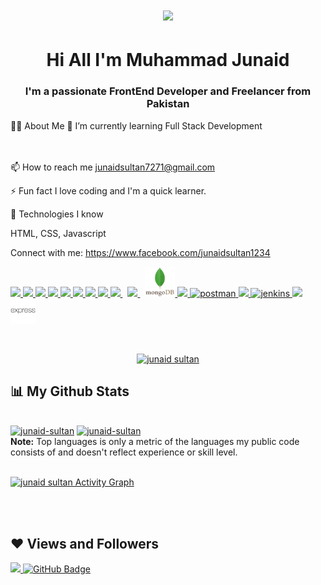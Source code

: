 <h1 align="center"><img width="60%" height="auto" src="https://github.com/junaid-sultan/junaid-sultan/blob/master/muzDev.gif" height="120px"/></h1>

<h1 align="center">Hi All I'm Muhammad Junaid</h1>

<h3 align="center">I'm a passionate FrontEnd Developer and Freelancer from Pakistan</h3>

🙋‍♂️ About Me 🌱 I’m currently learning Full Stack Development

<br /><br />
📫 How to reach me junaidsultan7271@gmail.com

⚡ Fun fact I love coding and I'm a quick learner.

🚀 Technologies I know

HTML, CSS, Javascript

Connect with me: https://www.facebook.com/junaidsultan1234

<p align="left"> 
    <a href="https://www.java.com" target="_blank"> <img src="https://img.icons8.com/color/48/000000/java-coffee-cup-logo.png"/> </a>
    <a href="https://reactjs.org/" target="_blank"> <img src="https://img.icons8.com/color/48/000000/react-native.png"/> </a>
    <a href="https://spring.io/projects/spring-boot" target="_blank"> <img src="https://img.icons8.com/color/48/000000/spring-logo.png"/> </a> 
    <a href="https://developer.mozilla.org/en-US/docs/Web/JavaScript" target="_blank"> <img src="https://img.icons8.com/color/48/000000/javascript.png"/> </a> 
    <a href="https://www.w3.org/html/" target="_blank"> <img src="https://img.icons8.com/color/48/000000/html-5.png"/> </a> 
    <a href="https://www.w3schools.com/css/" target="_blank"> <img src="https://img.icons8.com/color/48/000000/css3.png"/> </a> 
    <a href="https://getbootstrap.com" target="_blank"> <img src="https://img.icons8.com/color/48/000000/bootstrap.png"/> </a> 
    <a href="https://www.python.org" target="_blank"> <img src="https://img.icons8.com/color/48/000000/python.png"/> </a> 
    <a style="padding-right:8px;" href="https://nodejs.org" target="_blank"> <img src="https://img.icons8.com/color/48/000000/nodejs.png"/> </a> 
    <a style="padding-right:8px;" href="https://www.mysql.com/" target="_blank"> <img src="https://img.icons8.com/fluent/50/000000/mysql-logo.png"/> </a>
    <a href="https://www.mongodb.com/" target="_blank"> <img src="https://raw.githubusercontent.com/devicons/devicon/master/icons/mongodb/mongodb-original-wordmark.svg" alt="mongodb" width="48" height="48"/> </a> 
    <a href="https://firebase.google.com/" target="_blank"> <img src="https://img.icons8.com/color/48/000000/firebase.png"/> </a> 
    <a href="https://postman.com" target="_blank"> <img src="https://www.vectorlogo.zone/logos/getpostman/getpostman-icon.svg" alt="postman" width="45" height="45"/> </a>   
    <a href="https://git-scm.com/" target="_blank"> <img src="https://img.icons8.com/color/48/000000/git.png"/> </a> 
    <a href="https://www.jenkins.io" target="_blank"> <img src="https://www.vectorlogo.zone/logos/jenkins/jenkins-icon.svg" alt="jenkins" width="48" height="48"/> </a> 
    <a href="https://redux.js.org" target="_blank"> <img src="https://img.icons8.com/color/48/000000/redux.png"/> </a>
    <a href="https://expressjs.com" target="_blank"> <img src="https://raw.githubusercontent.com/devicons/devicon/master/icons/express/express-original-wordmark.svg" alt="express" width="40" height="40"/> </a>
</p>

<br/>

<p align="center">
    <a href="https://github.com/junaid-sultan/github-readme-streak-stats">
        <img title="🔥 Get streak stats for your profile at git.io/streak-stats" alt="junaid sultan" src="https://github-readme-streak-stats.herokuapp.com/?user=junaid-sultan&theme=black-ice&hide_border=true&stroke=0000&background=060A0CD0"/>
    </a>
</p>

## 📊 My Github Stats

  <br/>
    <a href="https://github.com/junaid-sultan/github-readme-stats"><img alt="junaid-sultan" src="https://github-readme-stats.vercel.app/api?username=junaid-sultan&show_icons=true&count_private=true&theme=react&hide_border=true&bg_color=0D1117" /></a>
  <a href="https://github.com/junaid-sultan/github-readme-stats"><img alt="junaid-sultan" src="https://github-readme-stats.vercel.app/api/top-langs/?username=junaid-sultan&langs_count=8&count_private=true&layout=compact&theme=react&hide_border=true&bg_color=0D1117" /></a>
  <br/>
  <b>Note:</b> Top languages is only a metric of the languages my public code consists of and doesn't reflect experience or skill level.

<br/>
<br/>

<a href="https://github.com/junaid-sultan/github-readme-activity-graph"><img alt="junaid sultan Activity Graph" src="https://activity-graph.herokuapp.com/graph?username=junaid-sultan&bg_color=0D1117&color=5BCDEC&line=5BCDEC&point=FFFFFF&hide_border=true" /></a>

<br/>
<br/>

## ❤ Views and Followers

<a href="https://github.com/junaid-sultan/github-profile-views-counter">
    <img src="https://komarev.com/ghpvc/?username=junaid-sultan">
</a>
<a href="https://github.com/junaid-sultan?tab=followers"><img src="https://img.shields.io/github/followers/junaid-sultan?label=Followers&style=social" alt="GitHub Badge"></a>
